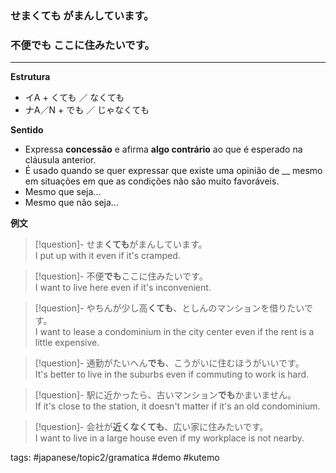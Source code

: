 ### せま**くても** がまんしています。
### 不便**でも** ここに住みたいです。
---

**Estrutura**
 - イA + くても  ／  なくても
 - ナA／N  + でも ／ じゃなくても

**Sentido**
- Expressa **concessão** e afirma **algo contrário** ao que é esperado na cláusula anterior.
- É usado quando se quer expressar que existe uma opinião de __ mesmo em situações em que as condições não são muito favoráveis.
- Mesmo que seja...
- Mesmo que não seja...

**例文**

> [!question]- せま**くても**がまんしています。  
> I put up with it even if it's cramped.

> [!question]- 不便**でも**ここに住みたいです。  
> I want to live here even if it's inconvenient.

> [!question]- やちんが少し高**くても**、としんのマンションを借りたいです。  
> I want to lease a condominium in the city center even if the rent is a little expensive.

> [!question]- 通勤がたいへん**でも**、こうがいに住むほうがいいです。  
> It's better to live in the suburbs even if commuting to work is hard.

> [!question]- 駅に近かったら、古いマンション**でも**かまいません。  
> If it's close to the station, it doesn't matter if it's an old condominium.

> [!question]- 会社が**近くなくても**、広い家に住みたいです。  
> I want to live in a large house even if my workplace is not nearby.

tags: #japanese/topic2/gramatica #demo #kutemo